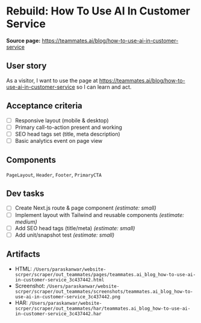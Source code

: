 # Rebuild: How To Use AI In Customer Service

**Source page:** https://teammates.ai/blog/how-to-use-ai-in-customer-service

## User story
As a visitor, I want to use the page at https://teammates.ai/blog/how-to-use-ai-in-customer-service so I can learn and act.

## Acceptance criteria
- [ ] Responsive layout (mobile & desktop)
- [ ] Primary call-to-action present and working
- [ ] SEO head tags set (title, meta description)
- [ ] Basic analytics event on page view

## Components
`PageLayout`, `Header`, `Footer`, `PrimaryCTA`

## Dev tasks
- [ ] Create Next.js route & page component _(estimate: small)_
- [ ] Implement layout with Tailwind and reusable components _(estimate: medium)_
- [ ] Add SEO head tags (title/meta) _(estimate: small)_
- [ ] Add unit/snapshot test _(estimate: small)_

## Artifacts
- HTML: `/Users/paraskanwar/website-scrper/scraper/out_teammates/pages/teammates.ai_blog_how-to-use-ai-in-customer-service_3c437442.html`
- Screenshot: `/Users/paraskanwar/website-scrper/scraper/out_teammates/screenshots/teammates.ai_blog_how-to-use-ai-in-customer-service_3c437442.png`
- HAR: `/Users/paraskanwar/website-scrper/scraper/out_teammates/har/teammates.ai_blog_how-to-use-ai-in-customer-service_3c437442.har`
